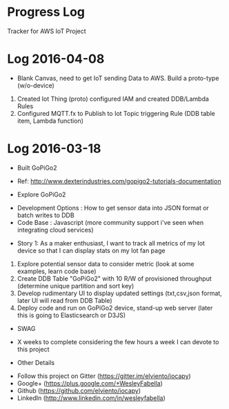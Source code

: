 # Progress Log 
Tracker for AWS IoT Project

# Log 2016-04-08

* Blank Canvas, need to get IoT sending Data to AWS.  Build a proto-type (w/o-device)
 1. Created Iot Thing (proto) configured IAM and created DDB/Lambda Rules
 2. Configured MQTT.fx to Publish to Iot Topic triggering Rule (DDB table item, Lambda function)

# Log 2016-03-18

* Built GoPiGo2 
 - Ref: http://www.dexterindustries.com/gopigo2-tutorials-documentation

* Explore GoPiGo2 
 - Development Options : How to get sensor data into JSON format or batch writes to DDB
 - Code Base : Javascript (more community support i've seen when integrating cloud services)

* Story 1: As a maker enthusiast, I want to track all metrics of my Iot device so that I can display stats on my Iot fan page
 1. Explore potential sensor data to consider metric (look at some examples, learn code base)
 2. Create DDB Table "GoPiGo2" with 10 R/W of provisioned throughput (determine unique partition and sort key)
 3. Develop rudimentary UI to display updated settings (txt,csv,json format, later UI will read from DDB Table)
 4. Deploy code and run on GoPiGo2 device, stand-up web server (later this is going to Elasticsearch or D3JS)

* SWAG <Estimate>
 - X weeks to complete considering the few hours a week I can devote to this project

* Other Details
 - Follow this project on Gitter (https://gitter.im/elviento/iocapy)
 - Google+ (https://plus.google.com/+WesleyFabella)
 - Github (https://github.com/elviento/iocapy) 
 - LinkedIn (http://www.linkedin.com/in/wesleyfabella)
